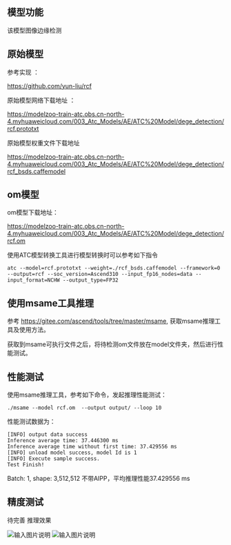 ## 模型功能

该模型图像边缘检测

## 原始模型

参考实现 ：

 https://github.com/yun-liu/rcf

原始模型网络下载地址 ：

https://modelzoo-train-atc.obs.cn-north-4.myhuaweicloud.com/003_Atc_Models/AE/ATC%20Model/dege_detection/rcf.prototxt

原始模型权重文件下载地址

https://modelzoo-train-atc.obs.cn-north-4.myhuaweicloud.com/003_Atc_Models/AE/ATC%20Model/dege_detection/rcf_bsds.caffemodel


## om模型

om模型下载地址：

https://modelzoo-train-atc.obs.cn-north-4.myhuaweicloud.com/003_Atc_Models/AE/ATC%20Model/dege_detection/rcf.om

使用ATC模型转换工具进行模型转换时可以参考如下指令

```
atc --model=rcf.prototxt --weight=./rcf_bsds.caffemodel --framework=0 --output=rcf --soc_version=Ascend310 --input_fp16_nodes=data --input_format=NCHW --output_type=FP32
```

## 使用msame工具推理

参考 https://gitee.com/ascend/tools/tree/master/msame, 获取msame推理工具及使用方法。

获取到msame可执行文件之后，将待检测om文件放在model文件夹，然后进行性能测试。

## 性能测试

使用msame推理工具，参考如下命令，发起推理性能测试： 

```
./msame --model rcf.om  --output output/ --loop 10
```

性能测试数据为：

```
[INFO] output data success
Inference average time: 37.446300 ms
Inference average time without first time: 37.429556 ms
[INFO] unload model success, model Id is 1
[INFO] Execute sample success.
Test Finish!
```

Batch: 1, shape: 3,512,512 不带AIPP，平均推理性能37.429556 ms

## 精度测试

待完善
推理效果

![输入图片说明](https://images.gitee.com/uploads/images/2021/0202/105056_596c8382_8113712.jpeg "ori.jpg")
![输入图片说明](https://images.gitee.com/uploads/images/2021/0202/105106_6052b95e_8113712.jpeg "out_ori.jpg")